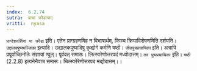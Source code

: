 ```yaml
---
index:  6.2.74
sutra:  प्राचां क्रीडायाम्
vritti:  nyasa
---
```


`प्राग्देशवर्त्तिनां या क्रीडा` इति। एतेन प्राग्ग्रहणमिह न विभाषार्थम्, किञ्च क्रियाविशेषणमिति दर्शयति। `उद्दालक्पुष्पभञ्जिका` इत्यादि। उद्यालकपुष्पादिषु कृद्योगे कर्मणि षष्ठी। `जीवपुत्रप्रचायिका` इति। अत्रापि प्रपूर्वाच्छिनोतेः संज्ञायां ण्वुल्। पूर्ववत् समासः। लित्स्वरेणोत्तरपदं मध्योदात्तम्। `तव पुष्पप्रचायिका` इति। `षष्ठी` (2.2.8) इत्यनेनैवात्र समासः। चित्स्वरेरेणोत्तरपदं मद्योदात्तम्।।

